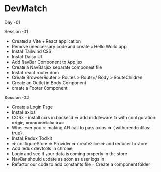 # DevMatch

Day -01

Session -01

- Created a Vite + React application
- Remove uneccessary code and create a Hello World app
- Install Tailwind CSS
- Install Daisy UI
- Add NavBar Component to App.jsx
- Create a NavBar.jsx separate component file
- Install react router dom
- Create BrowserRouter > Routes > Route=/ Body > RouteChildren
- Create an Outlet in Body Component
- craate a Footer Component


Session -02

- Create a Login Page
- Install axios
- CORS - install cors in backend => add middleware to with configuration: origin, crendenntials: true
- Whenever you're making API call to pass axios => { withcrendentilas: true} 
- Install Redux Toolkit
- => configureStore => Provider => createSlice => add reducer to store
- Add redux devtools in chrome
- Login and see if your data is coming properly in the store
- NavBar should update as soon as user logs in
- Refactor our code to add constants file + Create a component folder

